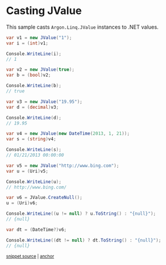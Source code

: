 # Casting JValue

This sample casts `Argon.Linq.JValue` instances to .NET values.

<!-- snippet: JValueCast -->
<a id='snippet-jvaluecast'></a>
```cs
var v1 = new JValue("1");
var i = (int)v1;

Console.WriteLine(i);
// 1

var v2 = new JValue(true);
var b = (bool)v2;

Console.WriteLine(b);
// true

var v3 = new JValue("19.95");
var d = (decimal)v3;

Console.WriteLine(d);
// 19.95

var v4 = new JValue(new DateTime(2013, 1, 21));
var s = (string)v4;

Console.WriteLine(s);
// 01/21/2013 00:00:00

var v5 = new JValue("http://www.bing.com");
var u = (Uri)v5;

Console.WriteLine(u);
// http://www.bing.com/

var v6 = JValue.CreateNull();
u = (Uri)v6;

Console.WriteLine((u != null) ? u.ToString() : "{null}");
// {null}

var dt = (DateTime?)v6;

Console.WriteLine((dt != null) ? dt.ToString() : "{null}");
// {null}
```
<sup><a href='/src/Tests/Documentation/Samples/Linq/JValueCast.cs#L35-L76' title='Snippet source file'>snippet source</a> | <a href='#snippet-jvaluecast' title='Start of snippet'>anchor</a></sup>
<!-- endSnippet -->
